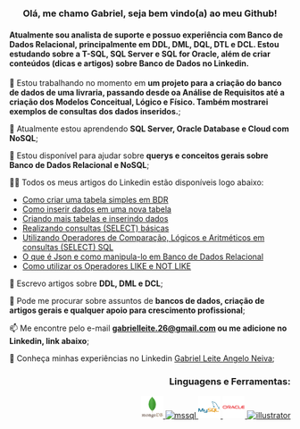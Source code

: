 <h3 align="center">Olá, me chamo Gabriel, seja bem vindo(a) ao meu Github!</h3>
<h4 align="lefr">Atualmente sou analista de suporte e possuo experiência com Banco de Dados Relacional, principalmente em DDL, DML, DQL, DTL e DCL.
Estou estudando sobre a T-SQL, SQL Server e SQL for Oracle, além de criar conteúdos (dicas e artigos) sobre Banco de Dados no Linkedin.</h4>

🔭 Estou trabalhando no momento em **um projeto para a criação do banco de dados de uma livraria, passando desde oa Análise de Requisitos até a criação dos Modelos Conceitual, Lógico e Físico. Também mostrarei exemplos de consultas dos dados inseridos.**;

🌱 Atualmente estou aprendendo **SQL Server, Oracle Database e Cloud com NoSQL**;

🤝 Estou disponível para ajudar sobre **querys e conceitos gerais sobre Banco de Dados Relacional e NoSQL**;

👨‍💻 Todos os meus artigos do Linkedin estão disponíveis logo abaixo:

  <ul>
  <li><a href="https://www.linkedin.com/pulse/como-criar-uma-tabela-simples-em-bdr-descomplica-leite-angelo-neiva/">Como criar uma tabela simples em BDR</a></li>
  <li><a href="https://www.linkedin.com/pulse/como-inserir-dados-em-uma-nova-tabela-descomplica-gabriel/">Como inserir dados em uma nova tabela</a></li>
  <li><a href="https://www.linkedin.com/pulse/criando-mais-tabelas-e-inserindo-dados-descomplica-gabriel/">Criando mais tabelas e inserindo dados</a></li>
  <li><a href="https://www.linkedin.com/pulse/realizando-consultas-select-b%C3%A1sicas-descomplica-leite-angelo-neiva-1f/">Realizando consultas (SELECT) básicas</a></li>
  <li><a href="https://www.linkedin.com/pulse/utilizando-operadores-de-compara%C3%A7%C3%A3o-l%C3%B3gicos-e-em-sql-gabriel/">Utilizando Operadores de Comparação, Lógicos e Aritméticos em consultas (SELECT) SQL</a></li>
  <li><a href="https://www.linkedin.com/pulse/o-que-%C3%A9-json-e-como-manipula-lo-em-banco-de-dados-gabriel/">O que é Json e como manipula-lo em Banco de Dados Relacional</a></li>
  <li><a href="https://www.linkedin.com/pulse/como-utilizar-os-operadores-like-e-descomplica-leite-angelo-neiva/">Como utilizar os Operadores LIKE e NOT LIKE</a></li>
</ul>

📝 Escrevo artigos sobre **DDL, DML e DCL**;

💬 Pode me procurar sobre assuntos de **bancos de dados, criação de artigos gerais e qualquer apoio para crescimento profissional**;

📫 Me encontre pelo e-mail **gabrielleite.26@gmail.com ou me adicione no Linkedin, link abaixo**;

📄 Conheça minhas experiências no Linkedin [Gabriel Leite Angelo Neiva](https://www.linkedin.com/in/gabriel-l-a-neiva/);


<h3 align="right">Linguagens e Ferramentas:</h3>

<p align="right"> 
<a href="https://www.mongodb.com/" target="_blank" rel="noreferrer"> 
<img src="https://raw.githubusercontent.com/devicons/devicon/master/icons/mongodb/mongodb-original-wordmark.svg" alt="mongodb" width="40" height="40"/> </a> 
<a href="https://www.microsoft.com/en-us/sql-server" target="_blank" rel="noreferrer"> <img src="https://www.svgrepo.com/show/303229/microsoft-sql-server-logo.svg" alt="mssql" width="40" height="40"/> </a> 
<a href="https://www.mysql.com/" target="_blank" rel="noreferrer"> <img src="https://raw.githubusercontent.com/devicons/devicon/master/icons/mysql/mysql-original-wordmark.svg" alt="mysql" width="40" height="40"/> </a> 
<a href="https://www.oracle.com/" target="_blank" rel="noreferrer"> <img src="https://raw.githubusercontent.com/devicons/devicon/master/icons/oracle/oracle-original.svg" alt="oracle" width="40" height="40"/> </a> 
<a href="https://www.adobe.com/in/products/illustrator.html" target="_blank" rel="noreferrer"> 
<img src="https://www.vectorlogo.zone/logos/adobe_illustrator/adobe_illustrator-icon.svg" alt="illustrator" width="40" height="40"/> </a> 
</p>
